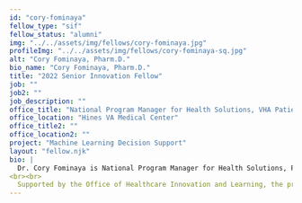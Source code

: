 ```yaml
---
id: "cory-fominaya"
fellow_type: "sif"
fellow_status: "alumni"
img: "../../assets/img/fellows/cory-fominaya.jpg"
profileImg: "../../assets/img/fellows/cory-fominaya-sq.jpg"
alt: "Cory Fominaya, Pharm.D."
bio_name: "Cory Fominaya, Pharm.D."
title: "2022 Senior Innovation Fellow"
job: ""
job2: ""
job_description: ""
office_title: "National Program Manager for Health Solutions, VHA Patient Care Services"
office_location: "Hines VA Medical Center"
office_title2: ""
office_location2: ""
project: "Machine Learning Decision Support"
layout: "fellow.njk"
bio: |
  Dr. Cory Fominaya is National Program Manager for Health Solutions, Population Health focusing on informatics solutions. His interests lie at the intersection of clinical informatics, statistics/mathematics, and outcomes research. As a Senior Innovation Fellow, he worked on creating Machine Learning Decision Support (MLDS). MLDS aims to design efficient cloud architecture and productionize a decision support service utilizing machine learning models to improve Veterans' clinical benefits adjudication.
<br><br>
  Supported by the Office of Healthcare Innovation and Learning, the program has undergone four key pilots from proof of concept to autonomous intervention across VISN 9, coordinating with key stakeholders including the Office of Finance Revenue Operations, Pharmacy Benefits Management, Members Services Health Resource Center, and Veterans Benefits Office of Business Oversight Program Integrity Office. The foundational work was completed and submitted to the Diffusion of Excellence Shark Tank Competition in 2016. An early application was scripted to create interactions between the clinicians, and the program was deployed to seven sites. During the next phase, the program performed autonomous interventions at multiple medical centers. Presently, the focus is shifting to codifying machine learning support systems for an enterprise solution capitalizing on integration within the electronic health records using a lightweight human-in-the-loop user interface. The program will support medical centers and administrative staff, enhancing impartiality and justice for Veterans, third-party payers, and VA Medical Centers.
---
```

